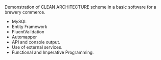 Demonstration of CLEAN ARCHITECTURE scheme in a basic software for a brewery commerce.

- MySQL
- Entity Framework
- FluentValidation
- Automapper
- API and console output.
- Use of external services.
- Functional and Imperative Programming.

